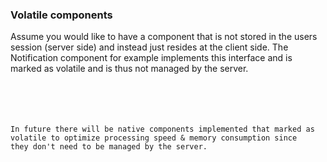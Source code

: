 <h3 class="doc-title">Volatile components</h3>

Assume you would like to have a component that is not stored in the users session (server side) and instead just resides at the client side. The Notification component for example implements this interface and is marked as volatile and is thus not managed by the server.

<pre class="imp-code ode-white language-php">
<code class="language-php"><?php
namespace Impulse\ImpulseBundle\UI\Components;
use Impulse\ImpulseBundle\Components\VolatileInterface;

class Notification extends AbstractComponent implements VolatileInterface
{
    // ... properties and methods
}</code>
</pre>

In future there will be native components implemented that marked as volatile to optimize processing speed & memory consumption since they don't need to be managed by the server.
